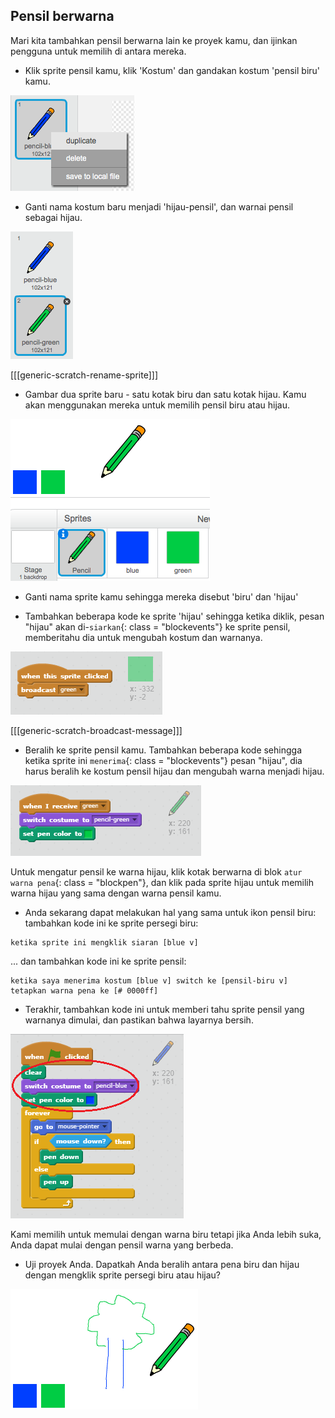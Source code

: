## Pensil berwarna

Mari kita tambahkan pensil berwarna lain ke proyek kamu, dan ijinkan pengguna untuk memilih di antara mereka.

+ Klik sprite pensil kamu, klik 'Kostum' dan gandakan kostum 'pensil biru' kamu.

![tangkapan layar](images/paint-blue-duplicate.png)

+ Ganti nama kostum baru menjadi 'hijau-pensil', dan warnai pensil sebagai hijau.

![tangkapan layar](images/paint-pencil-green.png)

[[[generic-scratch-rename-sprite]]]

+ Gambar dua sprite baru - satu kotak biru dan satu kotak hijau. Kamu akan menggunakan mereka untuk memilih pensil biru atau hijau.

![tangkapan layar](images/paint-selectors.png)

+ Ganti nama sprite kamu sehingga mereka disebut 'biru' dan 'hijau'

+ Tambahkan beberapa kode ke sprite 'hijau' sehingga ketika diklik, pesan "hijau" akan di-`siarkan`{: class = "blockevents"} ke sprite pensil, memberitahu dia untuk mengubah kostum dan warnanya.

![Siaran hijau](images/paint-broadcast-green.png)

[[[generic-scratch-broadcast-message]]]

+ Beralih ke sprite pensil kamu. Tambahkan beberapa kode sehingga ketika sprite ini `menerima`{: class = "blockevents"} pesan "hijau", dia harus beralih ke kostum pensil hijau dan mengubah warna menjadi hijau.

![Siaran hijau](images/broadcast-green.png)

Untuk mengatur pensil ke warna hijau, klik kotak berwarna di blok `atur warna pena`{: class = "blockpen"}, dan klik pada sprite hijau untuk memilih warna hijau yang sama dengan warna pensil kamu.

+ Anda sekarang dapat melakukan hal yang sama untuk ikon pensil biru: tambahkan kode ini ke sprite persegi biru:

```blocks
ketika sprite ini mengklik siaran [blue v]
```

... dan tambahkan kode ini ke sprite pensil:

```blocks
ketika saya menerima kostum [blue v] switch ke [pensil-biru v] tetapkan warna pena ke [# 0000ff]
```

+ Terakhir, tambahkan kode ini untuk memberi tahu sprite pensil yang warnanya dimulai, dan pastikan bahwa layarnya bersih.

![Mulai pensil](images/start-pencil.png)

Kami memilih untuk memulai dengan warna biru tetapi jika Anda lebih suka, Anda dapat mulai dengan pensil warna yang berbeda.

+ Uji proyek Anda. Dapatkah Anda beralih antara pena biru dan hijau dengan mengklik sprite persegi biru atau hijau?

![tangkapan layar](images/paint-pens-test.png)